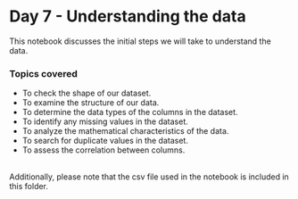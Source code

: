 <h1>Day 7 - Understanding the data</h1>

This notebook discusses the initial steps we will take to understand the data.


<h3>Topics covered</h3>
  <ul>
  <li>To check the shape of our dataset.</li>
  <li>To examine the structure of our data.</li>
  <li>To determine the data types of the columns in the dataset.</li>
  <li>To identify any missing values in the dataset.</li>
  <li>To analyze the mathematical characteristics of the data.</li>
  <li>To search for duplicate values in the dataset.</li>
  <li>To assess the correlation between columns.</li>
</ul>

<br>
Additionally, please note that the csv file used in the notebook is included in this folder.
